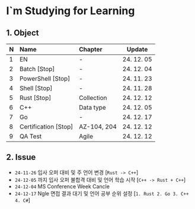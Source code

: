 # I`m Studying for Learning

## 1. Object
| N    | Name                 | Chapter     | Update     |
| :--- | :------------------- | :---------- | ---------- |
| 1    | EN                   | -           | 24. 12. 05 |
| 2    | Batch [Stop]         | -           | 24. 12. 04 |
| 3    | PowerShell [Stop]    | -           | 24. 11. 23 |
| 4    | Shell [Stop]         | -           | 24. 11. 28 |
| 5    | Rust [Stop]          | Collection  | 24. 12. 12 |
| 6    | C++                  | Data type   | 24. 12. 05 |
| 7    | Go                   | -           | 24. 12. 17 |
| 8    | Certification [Stop] | AZ-104, 204 | 24. 12. 12 |
| 9    | QA Test              | Agile       | 24. 12. 12 |

## 2. Issue
* `24-11-26` 입사 오퍼 대비 및 주 언어 변경 [`Rust -> C++`]
* `24-12-05` 까지 입사 오퍼 불합격 대비 및 언어 학습 시작 [`C++ -> Rust + C++`]
* `24-12-04` MS Conference Week Cancle
* `24-12-17` Ngle 면접 결과 대기 및 언어 공부 순위 설정 [`1. Rust 2. Go 3. C++ 4. C#`]